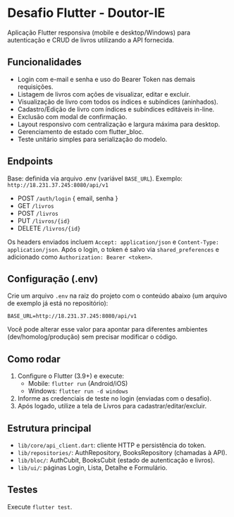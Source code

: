 # Desafio Flutter - Doutor-IE

Aplicação Flutter responsiva (mobile e desktop/Windows) para autenticação e CRUD de livros utilizando a API fornecida.

## Funcionalidades
- Login com e-mail e senha e uso do Bearer Token nas demais requisições.
- Listagem de livros com ações de visualizar, editar e excluir.
- Visualização de livro com todos os índices e subíndices (aninhados).
- Cadastro/Edição de livro com índices e subíndices editáveis in-line.
- Exclusão com modal de confirmação.
- Layout responsivo com centralização e largura máxima para desktop.
- Gerenciamento de estado com flutter_bloc.
- Teste unitário simples para serialização do modelo.

## Endpoints
Base: definida via arquivo .env (variável `BASE_URL`). Exemplo: `http://18.231.37.245:8080/api/v1`
- POST `/auth/login` { email, senha }
- GET `/livros`
- POST `/livros`
- PUT `/livros/{id}`
- DELETE `/livros/{id}`

Os headers enviados incluem `Accept: application/json` e `Content-Type: application/json`. Após o login, o token é salvo via `shared_preferences` e adicionado como `Authorization: Bearer <token>`.

## Configuração (.env)
Crie um arquivo `.env` na raiz do projeto com o conteúdo abaixo (um arquivo de exemplo já está no repositório):

```
BASE_URL=http://18.231.37.245:8080/api/v1
```

Você pode alterar esse valor para apontar para diferentes ambientes (dev/homolog/produção) sem precisar modificar o código.

## Como rodar
1. Configure o Flutter (3.9+) e execute:
   - Mobile: `flutter run` (Android/iOS)
   - Windows: `flutter run -d windows`
2. Informe as credenciais de teste no login (enviadas com o desafio).
3. Após logado, utilize a tela de Livros para cadastrar/editar/excluir.

## Estrutura principal
- `lib/core/api_client.dart`: cliente HTTP e persistência do token.
- `lib/repositories/`: AuthRepository, BooksRepository (chamadas à API).
- `lib/bloc/`: AuthCubit, BooksCubit (estado de autenticação e livros).
- `lib/ui/`: páginas Login, Lista, Detalhe e Formulário.

## Testes
Execute `flutter test`.
